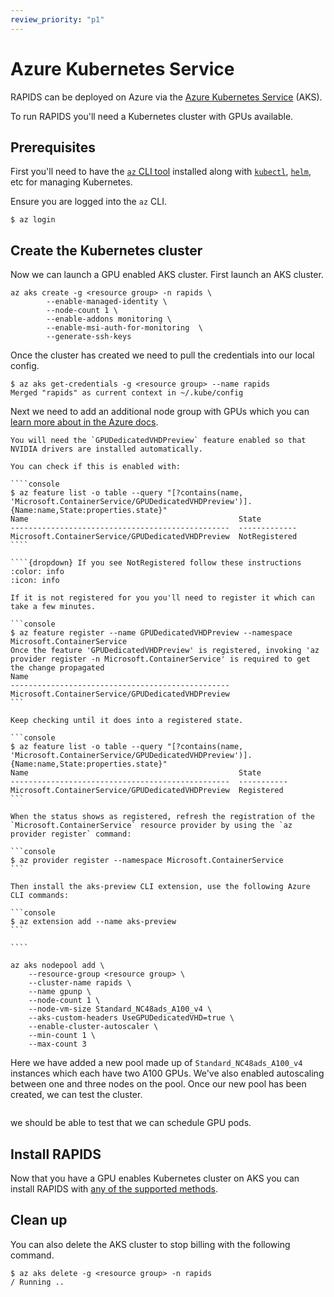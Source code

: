 ```yaml
---
review_priority: "p1"
---
```


# Azure Kubernetes Service

RAPIDS can be deployed on Azure via the [Azure Kubernetes Service](https://azure.microsoft.com/en-us/products/kubernetes-service/) (AKS).

To run RAPIDS you'll need a Kubernetes cluster with GPUs available.

## Prerequisites

First you'll need to have the [`az` CLI tool](https://learn.microsoft.com/en-us/cli/azure/install-azure-cli) installed along with [`kubectl`](https://kubernetes.io/docs/tasks/tools/), [`helm`](https://helm.sh/docs/intro/install/), etc for managing Kubernetes.

Ensure you are logged into the `az` CLI.

```console
$ az login
```

## Create the Kubernetes cluster

Now we can launch a GPU enabled AKS cluster. First launch an AKS cluster.

```console
az aks create -g <resource group> -n rapids \
        --enable-managed-identity \
        --node-count 1 \
        --enable-addons monitoring \
        --enable-msi-auth-for-monitoring  \
        --generate-ssh-keys
```

Once the cluster has created we need to pull the credentials into our local config.

```console
$ az aks get-credentials -g <resource group> --name rapids
Merged "rapids" as current context in ~/.kube/config
```

Next we need to add an additional node group with GPUs which you can [learn more about in the Azure docs](https://learn.microsoft.com/en-us/azure/aks/gpu-cluster).

`````{note}
You will need the `GPUDedicatedVHDPreview` feature enabled so that NVIDIA drivers are installed automatically.

You can check if this is enabled with:

````console
$ az feature list -o table --query "[?contains(name, 'Microsoft.ContainerService/GPUDedicatedVHDPreview')].{Name:name,State:properties.state}"
Name                                               State
-------------------------------------------------  -------------
Microsoft.ContainerService/GPUDedicatedVHDPreview  NotRegistered
````

````{dropdown} If you see NotRegistered follow these instructions
:color: info
:icon: info

If it is not registered for you you'll need to register it which can take a few minutes.

```console
$ az feature register --name GPUDedicatedVHDPreview --namespace Microsoft.ContainerService
Once the feature 'GPUDedicatedVHDPreview' is registered, invoking 'az provider register -n Microsoft.ContainerService' is required to get the change propagated
Name
-------------------------------------------------
Microsoft.ContainerService/GPUDedicatedVHDPreview
```

Keep checking until it does into a registered state.

```console
$ az feature list -o table --query "[?contains(name, 'Microsoft.ContainerService/GPUDedicatedVHDPreview')].{Name:name,State:properties.state}"
Name                                               State
-------------------------------------------------  -----------
Microsoft.ContainerService/GPUDedicatedVHDPreview  Registered
```

When the status shows as registered, refresh the registration of the `Microsoft.ContainerService` resource provider by using the `az provider register` command:

```console
$ az provider register --namespace Microsoft.ContainerService
```

Then install the aks-preview CLI extension, use the following Azure CLI commands:

```console
$ az extension add --name aks-preview
```

````

`````

```console
az aks nodepool add \
    --resource-group <resource group> \
    --cluster-name rapids \
    --name gpunp \
    --node-count 1 \
    --node-vm-size Standard_NC48ads_A100_v4 \
    --aks-custom-headers UseGPUDedicatedVHD=true \
    --enable-cluster-autoscaler \
    --min-count 1 \
    --max-count 3
```

Here we have added a new pool made up of `Standard_NC48ads_A100_v4` instances which each have two A100 GPUs. We've also enabled autoscaling between one and three nodes on the pool. Once our new pool has been created, we can test the cluster.

```{include} ../../_includes/check-gpu-pod-works.md

```

we should be able to test that we can schedule GPU pods.

## Install RAPIDS

Now that you have a GPU enables Kubernetes cluster on AKS you can install RAPIDS with [any of the supported methods](../../platforms/kubernetes).

## Clean up

You can also delete the AKS cluster to stop billing with the following command.

```console
$ az aks delete -g <resource group> -n rapids
/ Running ..
```

```{relatedexamples}

```
